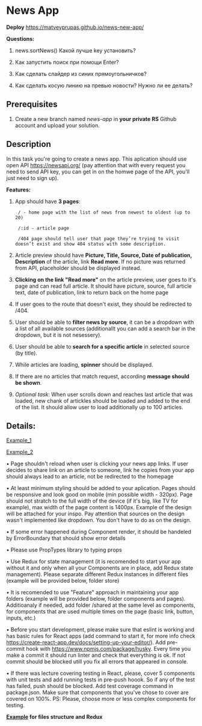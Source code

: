 # News App

**Deploy** https://matveyprupas.github.io/news-new-app/

**Questions:**

1. news.sortNews() Какой лучше key установить?

2. Как запустить поиск при помощи Enter?

3. Как сделать слайдер из синих прямоугольничков?

4. Как сделать косую линию на превью новости? Нужно ли ее делать?

## Prerequisites

1. Create a new branch named _news-app_ in **your private RS** Github account and upload your solution.

## Description

In this task you're going to create a news app. This aplication should use open API https://newsapi.org/ (pay attention that with every request you need to send API key, you can get in on the homwe page of the API, you'll just need to sign up).

**Features:**

1.  App should have **3 pages**:

         / - home page with the list of news from newest to oldest (up to 20)

         /:id - article page

         /404 page should tell user that page they’re trying to visit doesn’t exist and show 404 status with some description.

2.  Article preview should have **Picture, Title, Source, Date of publication, Description** of the article, link **Read more**. If no picture was returned from API, placeholder should be displayed instead.
3.  **Clicking on the link "Read more"** on the article preview, user goes to it's page and can read full article. It should have picture, source, full article text, date of publication, link to return back on the home page
4.  If user goes to the route that doesn't exist, they should be redirected to /404.
5.  User should be able to **filter news by source**, it can be a dropdown with a list of all available sources (additionallt you can add a search bar in the dropdown, but it is not nesessery).
6.  User should be able to **search for a specific article** in selected source (by title).
7.  While articles are loading, **spinner** should be displayed.
8.  If there are no articles that match request, according **message should be shown**.
9.  _Optional task_: When user scrolls down and reaches last article that was loaded, new chank of artickles should be loaded and added to the end of the list. It should allow user to load additionally up to 100 articles.

## Details:

[Example_1](https://github.com/rolling-scopes-school/tasks/blob/master/tasks/react-LT/images/Example-1.png)

[Example_2](https://github.com/rolling-scopes-school/tasks/blob/master/tasks/react-LT/images/Example-2.png)

• Page shouldn't reload when user is clicking your news app links. If user decides to share link on an article to someone, link he copies from your app should always lead to an article, not be redirected to the homepage

• At least minimum styling should be added to your aplication. Pages should be responsive and look good on mobile (min possible width - 320px). Page should not stratch to the full width of the device (if it's big, like TV for example), max width of the page content is 1400px. Example of the design will be attached for your inspo. Pay attention that sources on the design wasn't implemented like dropdown. You don't have to do as on the design.

• If some error happened during Component render, it should be handeled by ErrorBoundary that should show error details

• Please use PropTypes library to typing props

• Use Redux for state management (it is recomended to start your app without it and only when all your Components are in place, add Redux state management). Please separate different Redux instances in different files (example will be provided below, folder store)

• It is recomended to use "Feature" approach in maintaining your app folders (example will be provided below, folder components and pages). Additioanaly if needed, add folder /shared at the same level as components, for components that are used multiple times on the page (basic link, button, inputs, etc.)

• Before you start development, please make sure that eslint is working and has basic rules for React apps (add command to start it, for more info check https://create-react-app.dev/docs/setting-up-your-editor/). Add pre-commit hook with https://www.npmjs.com/package/husky. Every time you make a commit it should run linter and check that everything is ok. If not commit should be blocked utill you fix all errors that appeared in console.

• If there was lecture covering testing in React, please, cover 5 components with unit tests and add running tests in pre-push hoook. So if any of the test has failed, push should be blocked. Add test coverage command in package.json. Make sure that components that you've chose to cover are covered on 100%. PS: Please, choose more or less complex components for testing.

**[Example](https://github.com/elkinny/React-to-do/tree/without-login-with-redux) for files structure and Redux**
